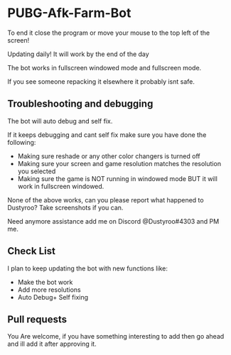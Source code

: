 # PUBG-Afk-Farm-Bot
To end it close the program or move your mouse to the top left of the screen!

Updating daily! It will work by the end of the day

The bot works in fullscreen windowed mode and fullscreen mode.

If you see someone repacking it elsewhere it probably isnt safe.

## Troubleshooting and debugging 

The bot will auto debug and self fix.

If it keeps debugging and cant self fix make sure you have done the following:

* Making sure reshade or any other color changers is turned off
* Making sure your screen and game resolution matches the resolution you selected
* Making sure the game is NOT running in windowed mode BUT it will work in fullscreen windowed.

None of the above works, can you please report what happened to Dustyroo? Take screenshots if you can.

Need anymore assistance add me on Discord @Dustyroo#4303 and PM me.

## Check List

I plan to keep updating the bot with new functions like:
* Make the bot work
* Add more resolutions
* Auto Debug+ Self fixing
## Pull requests

You Are welcome, if you have something interesting to add then go ahead and ill add it after approving it.
